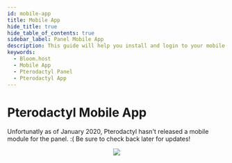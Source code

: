 ```yaml
---
id: mobile-app
title: Mobile App
hide_title: true
hide_table_of_contents: true
sidebar_label: Panel Mobile App
description: This guide will help you install and login to your mobile app, which lets you control your server on the go.
keywords:
  - Bloom.host
  - Mobile App
  - Pterodactyl Panel
  - Pterodactyl App
---
```

# Pterodactyl Mobile App

Unfortunatly as of January 2020, Pterodactyl hasn't released a mobile module for the panel. :( Be sure to check back later for updates!
<p align="center">
  <img src="https://i.imgur.com/Pcr4vNk.gif" />
</p>
